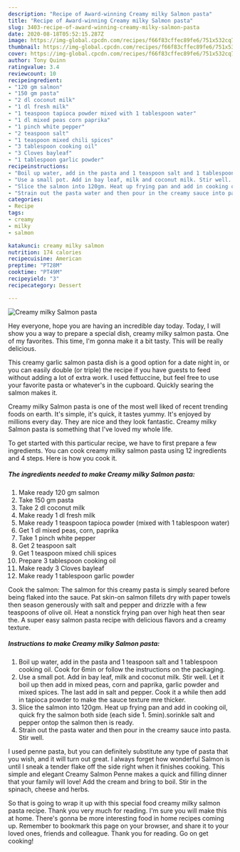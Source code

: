 ```yaml
---
description: "Recipe of Award-winning Creamy milky Salmon pasta"
title: "Recipe of Award-winning Creamy milky Salmon pasta"
slug: 3403-recipe-of-award-winning-creamy-milky-salmon-pasta
date: 2020-08-18T05:52:15.287Z
image: https://img-global.cpcdn.com/recipes/f66f83cffec89fe6/751x532cq70/creamy-milky-salmon-pasta-recipe-main-photo.jpg
thumbnail: https://img-global.cpcdn.com/recipes/f66f83cffec89fe6/751x532cq70/creamy-milky-salmon-pasta-recipe-main-photo.jpg
cover: https://img-global.cpcdn.com/recipes/f66f83cffec89fe6/751x532cq70/creamy-milky-salmon-pasta-recipe-main-photo.jpg
author: Tony Quinn
ratingvalue: 3.4
reviewcount: 10
recipeingredient:
- "120 gm salmon"
- "150 gm pasta"
- "2 dl coconut milk"
- "1 dl fresh milk"
- "1 teaspoon tapioca powder mixed with 1 tablespoon water"
- "1 dl mixed peas corn paprika"
- "1 pinch white pepper"
- "2 teaspoon salt"
- "1 teaspoon mixed chili spices"
- "3 tablespoon cooking oil"
- "3 Cloves bayleaf"
- "1 tablespoon garlic powder"
recipeinstructions:
- "Boil up water, add in the pasta and 1 teaspoon salt and 1 tablespoon cooking oil. Cook for 6min or follow the instructions on the packaging."
- "Use a small pot. Add in bay leaf, milk and coconut milk. Stir well. Let it boil up then add in mixed peas, corn and paprika, garlic powder and mixed spices. The last add in salt and pepper. Cook it a while then add in tapioca powder to make the sauce texture mre thicker."
- "Slice the salmon into 120gm. Heat up frying pan and add in cooking oil, quick fry the salmon both side (each side 1. 5min).sorinkle salt and pepper ontop the salmon then is ready."
- "Strain out the pasta water and then pour in the creamy sauce into pasta. Stir well."
categories:
- Recipe
tags:
- creamy
- milky
- salmon

katakunci: creamy milky salmon 
nutrition: 174 calories
recipecuisine: American
preptime: "PT28M"
cooktime: "PT49M"
recipeyield: "3"
recipecategory: Dessert

---
```



![Creamy milky Salmon pasta](https://img-global.cpcdn.com/recipes/f66f83cffec89fe6/751x532cq70/creamy-milky-salmon-pasta-recipe-main-photo.jpg)

Hey everyone, hope you are having an incredible day today. Today, I will show you a way to prepare a special dish, creamy milky salmon pasta. One of my favorites. This time, I'm gonna make it a bit tasty. This will be really delicious.

This creamy garlic salmon pasta dish is a good option for a date night in, or you can easily double (or triple) the recipe if you have guests to feed without adding a lot of extra work. I used fettuccine, but feel free to use your favorite pasta or whatever&#39;s in the cupboard. Quickly searing the salmon makes it.

Creamy milky Salmon pasta is one of the most well liked of recent trending foods on earth. It's simple, it's quick, it tastes yummy. It's enjoyed by millions every day. They are nice and they look fantastic. Creamy milky Salmon pasta is something that I've loved my whole life.


To get started with this particular recipe, we have to first prepare a few ingredients. You can cook creamy milky salmon pasta using 12 ingredients and 4 steps. Here is how you cook it.

<!--inarticleads1-->

##### The ingredients needed to make Creamy milky Salmon pasta:

1. Make ready 120 gm salmon
1. Take 150 gm pasta
1. Take 2 dl coconut milk
1. Make ready 1 dl fresh milk
1. Make ready 1 teaspoon tapioca powder (mixed with 1 tablespoon water)
1. Get 1 dl mixed peas, corn, paprika
1. Take 1 pinch white pepper
1. Get 2 teaspoon salt
1. Get 1 teaspoon mixed chili spices
1. Prepare 3 tablespoon cooking oil
1. Make ready 3 Cloves bayleaf
1. Make ready 1 tablespoon garlic powder


Cook the salmon: The salmon for this creamy pasta is simply seared before being flaked into the sauce. Pat skin-on salmon fillets dry with paper towels then season generously with salt and pepper and drizzle with a few teaspoons of olive oil. Heat a nonstick frying pan over high heat then sear the. A super easy salmon pasta recipe with delicious flavors and a creamy texture. 

<!--inarticleads2-->

##### Instructions to make Creamy milky Salmon pasta:

1. Boil up water, add in the pasta and 1 teaspoon salt and 1 tablespoon cooking oil. Cook for 6min or follow the instructions on the packaging.
1. Use a small pot. Add in bay leaf, milk and coconut milk. Stir well. Let it boil up then add in mixed peas, corn and paprika, garlic powder and mixed spices. The last add in salt and pepper. Cook it a while then add in tapioca powder to make the sauce texture mre thicker.
1. Slice the salmon into 120gm. Heat up frying pan and add in cooking oil, quick fry the salmon both side (each side 1. 5min).sorinkle salt and pepper ontop the salmon then is ready.
1. Strain out the pasta water and then pour in the creamy sauce into pasta. Stir well.


I used penne pasta, but you can definitely substitute any type of pasta that you wish, and it will turn out great. I always forget how wonderful Salmon is until I sneak a tender flake off the side right when it finishes cooking. This simple and elegant Creamy Salmon Penne makes a quick and filling dinner that your family will love! Add the cream and bring to boil. Stir in the spinach, cheese and herbs. 

So that is going to wrap it up with this special food creamy milky salmon pasta recipe. Thank you very much for reading. I'm sure you will make this at home. There's gonna be more interesting food in home recipes coming up. Remember to bookmark this page on your browser, and share it to your loved ones, friends and colleague. Thank you for reading. Go on get cooking!
